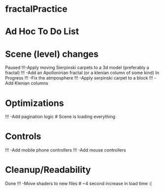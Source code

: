 # fractalPractice

# Ad Hoc To Do List


# Scene (level) changes
Paused !!!-Apply moving Sierpinski carpets to a 3d model (preferably a fractal)
!!! -Add an Apolloninian fractal (or a klenian column of some kind)
In Progress !!! -Fix the atmposphere
!!! -Apply serpinski carpet to a block
!!! -Add Klenian columns

# Optimizations
!!! -Add pagination logic			# Scene is loading everything


# Controls
!!! -Add mobile phone controllers
!!! -Add mouse controllers


# Cleanup/Readability
Done !!! -Move shaders to new files		# ~4 second increase in load time :(


